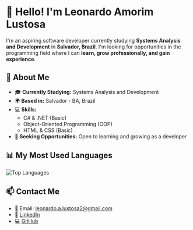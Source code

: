 # 👋 Hello! I'm Leonardo Amorim Lustosa

I'm an aspiring software developer currently studying **Systems Analysis and Development** in **Salvador, Brazil**. I'm looking for opportunities in the programming field where I can **learn, grow professionally, and gain experience**.

## 🚀 About Me
- 🎓 **Currently Studying:** Systems Analysis and Development  
- 🌍 **Based in:** Salvador - BA, Brazil  
- 💻 **Skills:**  
  - C# & .NET (Basic)  
  - Object-Oriented Programming (OOP)  
  - HTML & CSS (Basic)
- 📢 **Seeking Opportunities:** Open to learning and growing as a developer  

## 📊 My Most Used Languages
![Top Languages](https://github-readme-stats.vercel.app/api/top-langs/?username=LeonardoLustosa&layout=compact&theme=radical)

## 📫 Contact Me
- 📧 Email: leonardo.a.lustosa2@gmail.com 
- 💼 [LinkedIn](https://www.linkedin.com/in/leonardo-lustosa)  
- 💻 [GitHub](https://github.com/LeonardoLustosa)
